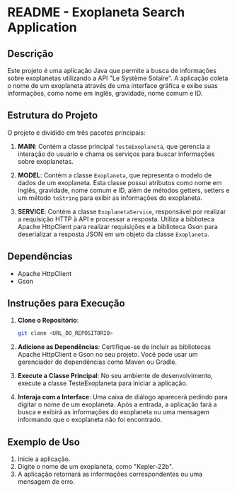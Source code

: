 # README - Exoplaneta Search Application

## Descrição

Este projeto é uma aplicação Java que permite a busca de informações sobre exoplanetas utilizando a API "Le Système Solaire". A aplicação coleta o nome de um exoplaneta através de uma interface gráfica e exibe suas informações, como nome em inglês, gravidade, nome comum e ID.

## Estrutura do Projeto

O projeto é dividido em três pacotes principais:

1. **MAIN**: Contém a classe principal `TesteExoplaneta`, que gerencia a interação do usuário e chama os serviços para buscar informações sobre exoplanetas.
   
2. **MODEL**: Contém a classe `Exoplaneta`, que representa o modelo de dados de um exoplaneta. Esta classe possui atributos como nome em inglês, gravidade, nome comum e ID, além de métodos getters, setters e um método `toString` para exibir as informações do exoplaneta.

3. **SERVICE**: Contém a classe `ExoplanetaService`, responsável por realizar a requisição HTTP à API e processar a resposta. Utiliza a biblioteca Apache HttpClient para realizar requisições e a biblioteca Gson para deserializar a resposta JSON em um objeto da classe `Exoplaneta`.

## Dependências

- Apache HttpClient
- Gson

## Instruções para Execução

1. **Clone o Repositório**: 
   ```bash
   git clone <URL_DO_REPOSITORIO>

2. **Adicione as Dependências**: 
Certifique-se de incluir as bibliotecas Apache HttpClient e Gson no seu projeto. Você pode usar um gerenciador de dependências como Maven ou Gradle.

3. **Execute a Classe Principal**: 
No seu ambiente de desenvolvimento, execute a classe TesteExoplaneta para iniciar a aplicação.

4. **Interaja com a Interface**: 
Uma caixa de diálogo aparecerá pedindo para digitar o nome de um exoplaneta. Após a entrada, a aplicação fará a busca e exibirá as informações do exoplaneta ou uma mensagem informando que o exoplaneta não foi encontrado.

## Exemplo de Uso
1. Inicie a aplicação.
2. Digite o nome de um exoplaneta, como "Kepler-22b".
3. A aplicação retornará as informações correspondentes ou uma mensagem de erro.